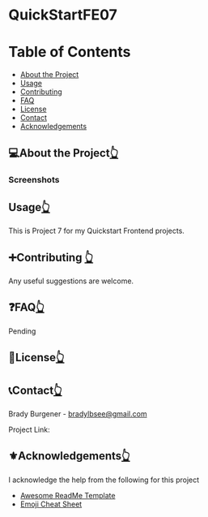 # QuickStartFE07
<h1 id="top">Table of Contents</h1>
<ul>
  <li><a href="#about">About the Project</a></li>
  <li><a href="#usage">Usage</a></li>
  <li><a href="#Contributing">Contributing</a></li>
  <li><a href="#FAQ">FAQ</a></li>
  <li><a href="#license">License</a></li>
  <li><a href="#contact">Contact</a></li>
  <li><a href="#acknowledge">Acknowledgements</a></li>
</ul>
<h2 id="about">💻About the Project<a href="#top">👆</a></h2>
<h3>Screenshots</h3>
<h2 id="usage">Usage<a href="#top">👆</a></h2>
<p>This is Project 7 for my Quickstart Frontend projects.</p>
<h2 id="Contributing">➕Contributing <a href="#top">👆</a></h2>
<p>Any useful suggestions are welcome.</p>
<h2 id="FAQ">❓FAQ<a href="#top">👆</a></h2>
<p>Pending</p>
<h2 id="license">📜License<a href="#top">👆</a></h2>
<p></p>
<h2 id="contact">📞Contact<a href="#top">👆</a></h2>
<p>Brady Burgener - <a href="mailto:bradylbsee@gmail.com"> bradylbsee@gmail.com</a></p>
<p>Project Link:
<h2 id="acknowledge">⚜️Acknowledgements<a href="#top">👆</a></h2>
<p>I acknowledge the help from the following for this project</p>
<ul>
  <li><a href="https://github.com/Louis3797/awesome-readme-template">Awesome ReadMe Template<a></li>
  <li><a href="https://github.com/ikatyang/emoji-cheat-sheet/blob/master/README.md#travel--places">Emoji Cheat Sheet</a></li>
</ul>